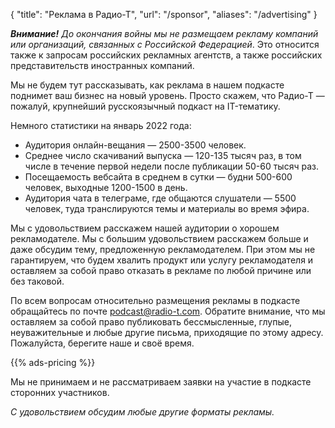 {
   "title": "Реклама в Радио-Т",
   "url": "/sponsor",
   "aliases": "/advertising"
}

_**Внимание!** До окончания войны мы не размещаем рекламу компаний или организаций, связанных с Российской Федерацией_. Это относится также к запросам российских рекламных агентств, а также российских представительств иностранных компаний.

Мы не будем тут рассказывать, как реклама в нашем подкасте поднимет ваш бизнес на новый уровень. Просто скажем, что Радио-Т — пожалуй, крупнейший русскоязычный подкаст на IT-тематику. 

Немного статистики на январь 2022 года:

- Аудитория онлайн-вещания — 2500-3500 человек.
- Среднее число скачиваний выпуска — 120-135 тысяч раз, в том числе в течение первой недели после публикации 50-60 тысяч раз.
- Посещаемость вебсайта в среднем в сутки — будни 500-600 человек, выходные 1200-1500 в день.
- Аудитория чата в телеграме, где общаются слушатели — 5500 человек, туда транслируются темы и материалы во время эфира.

Мы с удовольствием расскажем нашей аудитории о хорошем рекламодателе. Мы с большим удовольствием расскажем больше и даже обсудим тему, предложенную рекламодателем. При этом мы не гарантируем, что будем хвалить продукт или услугу рекламодателя и оставляем за собой право отказать в рекламе по любой причине или без таковой.

По всем вопросам относительно размещения рекламы в подкасте обращайтесь по почте [podcast@radio-t.com](mailto:podcast@radio-t.com).
Обратите внимание, что мы оставляем за собой право публиковать бессмысленные, глупые, неуважительные и любые другие письма, приходящие по этому адресу. Пожалуйста, берегите наше и своё время.

{{% ads-pricing %}}

Мы не принимаем и не рассматриваем заявки на участие в подкасте сторонних участников.

_С удовольствием обсудим любые другие форматы рекламы._
